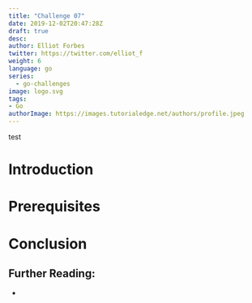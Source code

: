 ```yaml
---
title: "Challenge 07"
date: 2019-12-02T20:47:28Z
draft: true
desc: 
author: Elliot Forbes
twitter: https://twitter.com/elliot_f
weight: 6
language: go
series: 
  - go-challenges
image: logo.svg
tags:
- Go
authorImage: https://images.tutorialedge.net/authors/profile.jpeg
---
```


test

# Introduction

# Prerequisites

# Conclusion

## Further Reading:

* []()

